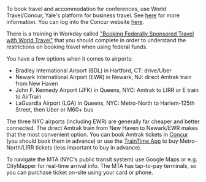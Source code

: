 To book travel and accommodation for conferences, use World Travel/Concur, Yale's platform for business travel. See [here](https://your.yale.edu/work-yale/campus-services/yale-travel-management) for more information. You can log into the Concur website [here](https://concur.yale.edu/).

There is a training in Workday called ["Booking Federally Sponsored Travel with World Travel"](https://www.myworkday.com/yale/learning/course/1e7e093ab7a21001abc67bad56c90001?type=9882927d138b100019b928e75843018d&record=00f9b09f318e102c62781e428a3d0001) that you should complete in order to understand the restrictions on booking travel when using federal funds.

You have a few options when it comes to airports:
- Bradley International Airport (BDL) in Hartford, CT: drive/Uber
- Newark International Airport (EWR) in Newark, NJ: direct Amtrak train from New Haven
- John F. Kennedy Airport (JFK) in Queens, NYC: Amtrak to LIRR or E train to AirTrain
- LaGuardia Airport (LGA) in Queens, NYC: Metro-North to Harlem-125th Street, then Uber or M60+ bus

The three NYC airports (including EWR) are generally far cheaper and better connected. The direct Amtrak train from New Haven to Newark/EWR makes that the most convenient option. You can book Amtrak tickets in [Concur](https://concur.yale.edu/) (you should book them in advance) or use the [TrainTime App](https://www.mta.info/traintime) to buy Metro-North/LIRR tickets (less important to buy in advance).

To navigate the MTA (NYC's public transit system) use Google Maps or e.g. CityMapper for real-time arrival info. The MTA has tap-to-pay terminals, so you can purchase ticket on-site using your card or phone.